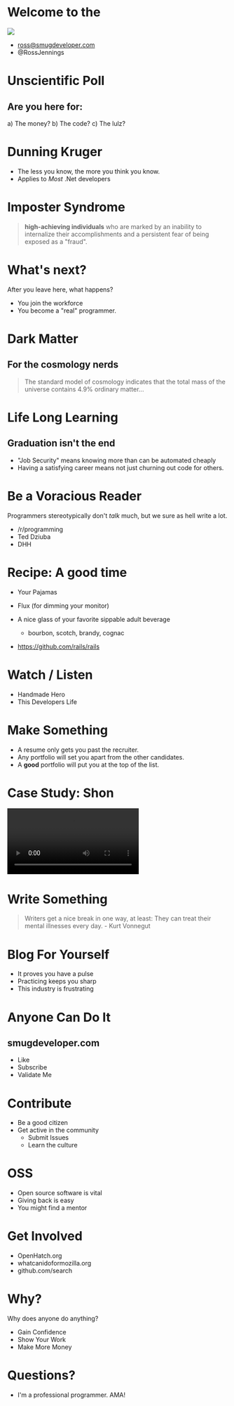 
# Welcome to the 

![](images/community.png)

* ross@smugdeveloper.com
* @RossJennings

# Unscientific Poll

## Are you here for:

a) The money?
b) The code?
c) The lulz?

# Dunning Kruger

- The less you know, the more you think you know.
- Applies to _Most_ .Net developers

# Imposter Syndrome

> **high-achieving individuals** who are marked by an inability to internalize their accomplishments and a persistent fear of being exposed as a "fraud".

# What's next?

After you leave here, what happens?

- You join the workforce
- You become a "real" programmer.

# Dark Matter

## For the cosmology nerds

> The standard model of cosmology indicates that the total mass of the universe contains 4.9% ordinary matter...

# Life Long Learning

## Graduation isn't the end

- "Job Security" means knowing more than can be automated cheaply
- Having a satisfying career means not just churning out code for others.

# Be a Voracious Reader
Programmers stereotypically don't _talk_ much, but we sure as hell write a lot.

- /r/programming
- Ted Dziuba
- DHH

# Recipe: A good time

- Your Pajamas
- Flux (for dimming your monitor)
- A nice glass of your favorite sippable adult beverage
  - bourbon, scotch, brandy, cognac

- https://github.com/rails/rails

# Watch / Listen
- Handmade Hero
- This Developers Life

# Make Something

- A resume only gets you past the recruiter.
- Any portfolio will set you apart from the other candidates.
- A **good** portfolio will put you at the top of the list. 

# Case Study: Shon

<video src="/images/shon_dot_com.mp4" autoplay loop="true">
	WTF MAH VIDEOZ
</video>

# Write Something

> Writers get a nice break in one way, at least: They can treat their mental illnesses every day.  - Kurt Vonnegut

# Blog For Yourself

- It proves you have a pulse
- Practicing keeps you sharp
- This industry is frustrating

# Anyone Can Do It

## smugdeveloper.com

- Like 
- Subscribe 
- Validate Me

# Contribute

- Be a good citizen
- Get active in the community
  - Submit Issues
  - Learn the culture

# OSS 

- Open source software is vital
- Giving back is easy
- You might find a mentor

# Get Involved

- OpenHatch.org
- whatcanidoformozilla.org
- github.com/search

# Why?

Why does anyone do anything?

- Gain Confidence
- Show Your Work
- Make More Money

# Questions?

- I'm a professional programmer. AMA!